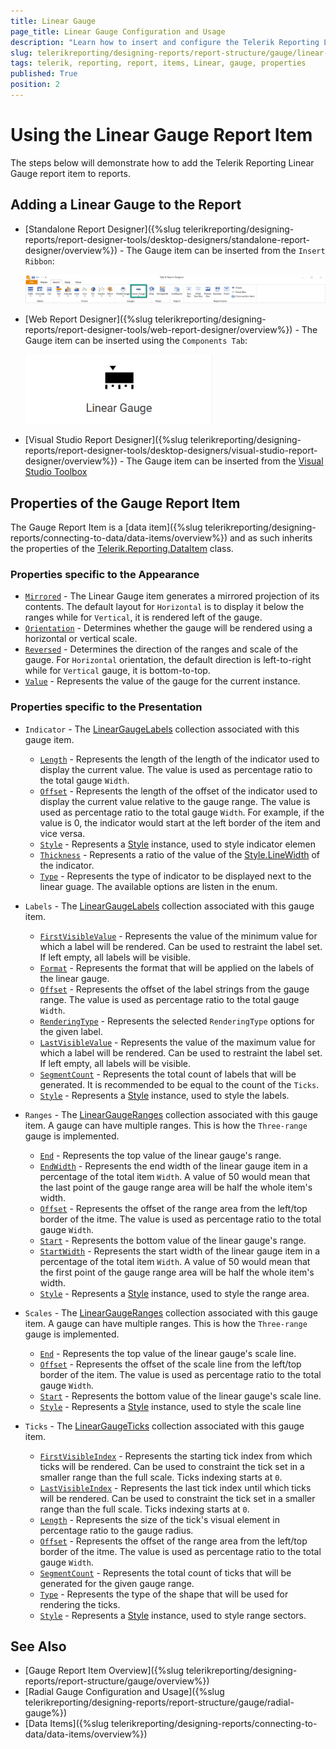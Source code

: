 ```yaml
---
title: Linear Gauge
page_title: Linear Gauge Configuration and Usage
description: "Learn how to insert and configure the Telerik Reporting Linear Gaugein order to display linear scales such as thermometers, tanks, color indicators (LED)."
slug: telerikreporting/designing-reports/report-structure/gauge/linear-gauge
tags: telerik, reporting, report, items, Linear, gauge, properties
published: True
position: 2
---
```


# Using the Linear Gauge Report Item

The steps below will demonstrate how to add the Telerik Reporting Linear Gauge report item to reports.

## Adding a Linear Gauge to the Report

* [Standalone Report Designer]({%slug telerikreporting/designing-reports/report-designer-tools/desktop-designers/standalone-report-designer/overview%}) - The Gauge item can be inserted from the `Insert Ribbon`:

	![An image of the Standalone Report Designer Insert Ribbon with the Gauge Report Item](../images/standalone-ribbon-linear-gauge-item.png)

* [Web Report Designer]({%slug telerikreporting/designing-reports/report-designer-tools/web-report-designer/overview%}) - The Gauge item can be inserted using the `Components Tab`:

	![An image of the Web Report Designer Components Tab with the Gauge Report Item](../images/web-report-designer-linear-gauge-component.png)

* [Visual Studio Report Designer]({%slug telerikreporting/designing-reports/report-designer-tools/desktop-designers/visual-studio-report-designer/overview%}) - The Gauge item can be inserted from the [Visual Studio Toolbox](https://learn.microsoft.com/en-us/visualstudio/ide/reference/toolbox)

## Properties of the Gauge Report Item

The Gauge Report Item is a [data item]({%slug telerikreporting/designing-reports/connecting-to-data/data-items/overview%}) and as such inherits the properties of the [Telerik.Reporting.DataItem](/api/telerik.reporting.dataitem) class.

### Properties specific to the Appearance

* [`Mirrored`](/api/Telerik.Reporting.LinearGauge#Telerik_Reporting_LinearGauge_Mirrored) - The Linear Gauge item generates a mirrored projection of its contents. The default layout for `Horizontal` is to display it below the ranges while for `Vertical`, it is rendered left of the gauge.
* [`Orientation`](/api/Telerik.Reporting.LinearGauge#Telerik_Reporting_LinearGauge_Orientation) - Determines whether the gauge will be rendered using a horizontal or vertical scale.
* [`Reversed`](/api/Telerik.Reporting.LinearGauge#Telerik_Reporting_LinearGauge_Reversed) - Determines the direction of the ranges and scale of the gauge. For `Horizontal` orientation, the default direction is left-to-right while for `Vertical` gauge, it is bottom-to-top. 
* [`Value`](/api/Telerik.Reporting.LinearGauge#Telerik_Reporting_LinearGauge_Value) - Represents the value of the gauge for the current instance. 



### Properties specific to the Presentation

* `Indicator` - The [LinearGaugeLabels](/api/telerik.reporting.Lineargaugelabels) collection associated with this gauge item.
	- [`Length`]() - Represents the length of the length of the indicator used to display the current value. The value is used as percentage ratio to the total gauge `Width`.
	- [`Offset`]() - Represents the length of the offset of the indicator used to display the current value relative to the gauge range. The value is used as percentage ratio to the total gauge `Width`. For example, if the value is 0, the indicator would start at the left border of the item and vice versa.
	- [`Style`]() - Represents a [Style](/api/telerik.reporting.drawing.style) instance, used to style indicator elemen
	- [`Thickness`]() - Represents a ratio of the value of the [Style.LineWidth](/api/telerik.reporting.drawing.style#Telerik_Reporting_Drawing_Style_LineWidth) of the indicator.
	- [`Type`]() - Represents the type of indicator to be displayed next to the linear guage. The available options are listen in the []() enum.
* `Labels` - The [LinearGaugeLabels](/api/telerik.reporting.Lineargaugelabels) collection associated with this gauge item.
	- [`FirstVisibleValue`](/api/telerik.reporting.radialgaugelabels#Telerik_Reporting_RadialGaugeLabels_FirstVisibleValue) - Represents the value of the minimum value for which a label will be rendered. Can be used to restraint the label set. If left empty, all labels will be visible.
	- [`Format`]() - Represents the format that will be applied on the labels of the linear gauge.
	- [`Offset`]() - Represents the offset of the label strings from the gauge range. The value is used as percentage ratio to the total gauge `Width`.
	- [`RenderingType`]() - Represents the selected `RenderingType` options for the given label.
	- [`LastVisibleValue`](/api/telerik.reporting.radialgaugelabels#Telerik_Reporting_RadialGaugeLabels_LastVisibleValue) - Represents the value of the maximum value for which a label will be rendered. Can be used to restraint the label set. If left empty, all labels will be visible.
	- [`SegmentCount`](/api/telerik.reporting.Lineargaugelabels#Telerik_Reporting_LinearGaugeLabels_SegmentCount) - Represents the total count of labels that will be generated. It is recommended to be equal to the count of the `Ticks`.
	- [`Style`](/api/telerik.reporting.radialgaugerange#Telerik_Reporting_RadialGaugeRange_Style) - Represents a [Style](/api/telerik.reporting.drawing.style) instance, used to style the labels.
* `Ranges` - The [LinearGaugeRanges](/api/Telerik.Reporting.LinearGaugeRangeCollection) collection associated with this gauge item. A gauge can have multiple ranges. This is how the `Three-range` gauge is implemented.

	- [`End`]() - Represents the top value of the linear gauge's range.
	- [`EndWidth`]() - Represents the end width of the linear gauge item in a percentage of the total item `Width`. A value of 50 would mean that the last point of the gauge range area will be half the whole item's width.
	- [`Offset`]() - Represents the offset of the range area from the left/top border of the itme. The value is used as percentage ratio to the total gauge `Width`.
	- [`Start`]() - Represents the bottom value of the linear gauge's range.
	- [`StartWidth`]() - Represents the start width of the linear gauge item in a percentage of the total item `Width`. A value of 50 would mean that the first point of the gauge range area will be half the whole item's width.
	- [`Style`](/api/telerik.reporting.radialgaugerange#Telerik_Reporting_RadialGaugeRange_Style) - Represents a [Style](/api/telerik.reporting.drawing.style) instance, used to style the range area.
* `Scales` - The [LinearGaugeRanges](/api/Telerik.Reporting.LinearGaugeRangeCollection) collection associated with this gauge item. A gauge can have multiple ranges. This is how the `Three-range` gauge is implemented.

	- [`End`]() - Represents the top value of the linear gauge's scale line.
	- [`Offset`]() - Represents the offset of the scale line from the left/top border of the item. The value is used as percentage ratio to the total gauge `Width`.
	- [`Start`]() - Represents the bottom value of the linear gauge's scale line.
	- [`Style`](/api/telerik.reporting.radialgaugerange#Telerik_Reporting_RadialGaugeRange_Style) - Represents a [Style](/api/telerik.reporting.drawing.style) instance, used to style the scale line
* `Ticks` - The [LinearGaugeTicks](/api/telerik.reporting.Lineargaugeticks) collection associated with this gauge item.
	- [`FirstVisibleIndex`](/api/telerik.reporting.radialgaugeticks#Telerik_Reporting_RadialGaugeTicks_FirstVisibleIndex) - Represents the starting tick index from which ticks will be rendered. Can be used to constraint the tick set in a smaller range than the full scale. Ticks indexing starts at `0`.
	- [`LastVisibleIndex`](/api/telerik.reporting.radialgaugeticks#Telerik_Reporting_RadialGaugeTicks_LastVisibleIndex) - Represents the last tick index until which ticks will be rendered. Can be used to constraint the tick set in a smaller range than the full scale. Ticks indexing starts at `0`.
	- [`Length`](/api/telerik.reporting.radialgaugeticks#Telerik_Reporting_RadialGaugeTicks_Length) - Represents the size of the tick's visual element in percentage ratio to the gauge radius.
	- [`Offset`]() - Represents the offset of the range area from the left/top border of the itme. The value is used as percentage ratio to the total gauge `Width`.
	- [`SegmentCount`](/api/telerik.reporting.radialgaugeticks#Telerik_Reporting_RadialGaugeTicks_SegmentCount) - Represents the total count of ticks that will be generated for the given gauge range.
	- [`Type`]() - Represents the type of the shape that will be used for rendering the ticks.
	- [`Style`](/api/telerik.reporting.radialgaugeticks#Telerik_Reporting_RadialGaugeTicks_Style) - Represents a [Style](/api/telerik.reporting.drawing.style) instance, used to style range sectors.

## See Also

* [Gauge Report Item Overview]({%slug telerikreporting/designing-reports/report-structure/gauge/overview%})
* [Radial Gauge Configuration and Usage]({%slug telerikreporting/designing-reports/report-structure/gauge/radial-gauge%})
* [Data Items]({%slug telerikreporting/designing-reports/connecting-to-data/data-items/overview%})
